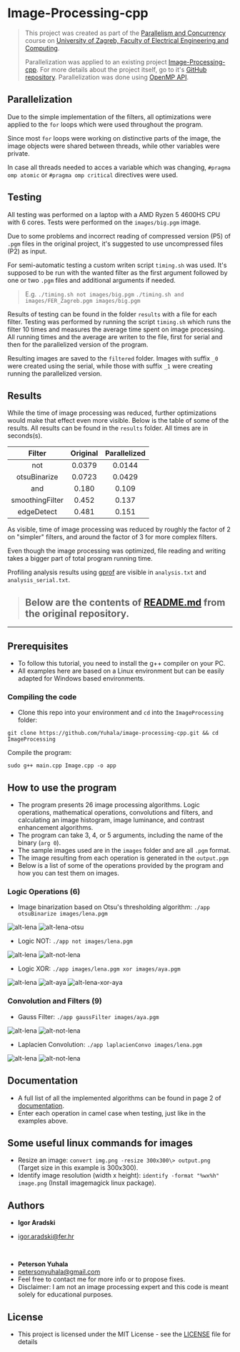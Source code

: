 # Image-Processing-cpp
> This project was created as part of the [Parallelism and Concurrency](https://www.fer.unizg.hr/en/course/bopsaa) course on [University of Zagreb, Faculty of Electrical Engineering and Computing](https://www.fer.unizg.hr/en). 
>
> Parallelization was applied to an existing project [Image-Processing-cpp](https://github.com/Yuhala/image-processing-cpp). For more details about the project itself, go to it's [GitHub repository](https://github.com/Yuhala/image-processing-cpp). Parallelization was done using [OpenMP API](https://www.openmp.org/). 
 


## Parallelization
Due to the simple implementation of the filters, all optimizations were applied to the `for` loops which were used throughout the program. 

Since most `for` loops were working on distinctive parts of the image, the image objects were shared between threads, while other variables were private. 

In case all threads needed to acces a variable which was changing, ```#pragma omp atomic``` or ```#pragma omp critical``` directives were used. 

## Testing

All testing was performed on a laptop with a AMD Ryzen 5 4600HS CPU with 6 cores. Tests were performed on the `images/big.pgm` image.

Due to some problems and incorrect reading of compressed version (P5) of `.pgm` files in the original project, it's suggested to use uncompressed files (P2) as input.

For semi-automatic testing a custom writen script `timing.sh` was used. It's supposed to be run with the wanted filter as the first argument followed by one or two `.pgm` files and additional arguments if needed. 
> E.g.  `./timing.sh not images/big.pgm`
> `./timing.sh and images/FER_Zagreb.pgm images/big.pgm`
> 

Results of testing can be found in the folder `results` with a file for each filter. Testing was performed by running the script `timing.sh` which runs the filter 10 times and measures the average time spent on image processing. All running times and the average are writen to the file, first for serial and then for the parallelized version of the program. 

Resulting images are saved to the `filtered` folder. Images with suffix `_0` were created using the serial, while those with suffix `_1` were creating running the parallelized version.


## Results
While the time of image processing was reduced, further optimizations would make that effect even more visible. Below is the table of some of the results. All results can be found in the `results` folder. All times are in seconds(s). 

|Filter         | Original  | Parallelized  |
|:---:          |   :---:   |   :---:       |
|not            |0.0379     |0.0144         |
|otsuBinarize   |0.0723     |0.0429         |
|and            |0.180      |0.109          |
|smoothingFilter|0.452      |0.137          |
|edgeDetect     |0.481      |0.151          |

As visible, time of image processing was reduced by roughly the factor of 2 on "simpler" filters, and around the factor of 3 for more complex filters. 

Even though the image processing was optimized, file reading and writing takes a bigger part of total program running time. 

Profiling analysis results using [gprof](https://sourceware.org/binutils/docs/gprof/) are visible in `analysis.txt` and `analysis_serial.txt`.

>## Below are the contents of [README.md](https://github.com/Yuhala/image-processing-cpp/blob/master/README.md) from the original repository. 
---
## Prerequisites

- To follow this tutorial, you need to install the g++ compiler on your PC.
- All examples here are based on a Linux environment but can be easily adapted for Windows based environments.

### Compiling the code
- Clone this repo into your environment and `cd` into the `ImageProcessing` folder:
```
git clone https://github.com/Yuhala/image-processing-cpp.git && cd ImageProcessing

```
Compile the program:

```
sudo g++ main.cpp Image.cpp -o app

```
## How to use the program
- The program presents 26 image processing algorithms. Logic operations, mathematical operations, convolutions and filters, and calculating an image histogram, image luminance, and contrast enhancement algorithms.
- The program can take 3, 4, or 5 arguments, including the name of the binary (`arg 0`). 
- The sample images used are in the `images` folder and are all `.pgm` format.
- The image resulting from each operation is generated in the `output.pgm`
- Below is a list of some of the operations provided by the program and how you can test them on images. 
### Logic Operations (6)
- Image binarization based on Otsu's thresholding algorithm: `./app otsuBinarize images/lena.pgm`<br/>

![alt-lena](ImageProcessing/fig/lena.png) ![alt-lena-otsu](ImageProcessing/fig/otsubin.png)

- Logic NOT: `./app not images/lena.pgm`<br/>

![alt-lena](ImageProcessing/fig/lena.png) ![alt-not-lena](ImageProcessing/fig/notlena.png)

- Logic XOR: `./app images/lena.pgm xor images/aya.pgm`<br/>

![alt-lena](ImageProcessing/fig/lena.png) ![alt-aya](ImageProcessing/fig/aya.png) ![alt-lena-xor-aya](ImageProcessing/fig/lenaXORaya.png)



### Convolution and Filters (9)
- Gauss Filter: `./app gaussFilter images/aya.pgm`<br/>

![alt-lena](ImageProcessing/fig/aya.png) ![alt-not-lena](ImageProcessing/fig/ayaGauss.png)


- Laplacien Convolution: `./app laplacienConvo images/lena.pgm`<br/>

![alt-lena](ImageProcessing/fig/lena.png) ![alt-not-lena](ImageProcessing/fig/laplacienConvoLena.png)


## Documentation
- A full list of all the implemented algorithms can be found in page 2 of [documentation](image-processing-doc.pdf).
- Enter each operation in camel case when testing, just like in the examples above.

## Some useful linux commands for images
- Resize an image: `convert img.png -resize 300x300\> output.png` (Target size in this example is 300x300).
- Identify image resolution (width x height): `identify -format "%wx%h" image.png` (Install imagemagick linux package).

## Authors

* **Igor Aradski**

* igor.aradski@fer.hr  

&nbsp;    

* **Peterson Yuhala** 
* petersonyuhala@gmail.com
* Feel free to contact me for more info or to propose fixes.
* Disclaimer: I am not an image processing expert and this code is meant solely for educational purposes. 

## License

- This project is licensed under the MIT License - see the [LICENSE](LICENSE) file for details


